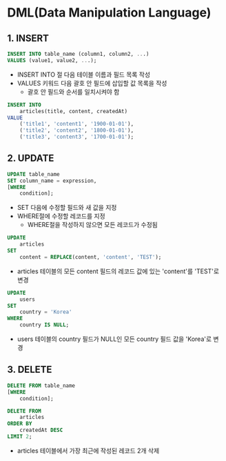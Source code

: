 # DML(Data Manipulation Language)

## 1. INSERT
```sql
INSERT INTO table_name (column1, column2, ...)
VALUES (value1, value2, ...);
```
- INSERT INTO 절 다음 테이블 이름과 필드 목록 작성
- VALUES 키워드 다음 괄호 안 필드에 삽입할 값 목록을 작성
    - 괄호 안 필드와 순서를 일치시켜야 함
```sql
INSERT INTO
	articles(title, content, createdAt)
VALUE
	('title1', 'content1', '1900-01-01'),
    ('title2', 'content2', '1800-01-01'),
    ('title3', 'content3', '1700-01-01');
```

## 2. UPDATE
```sql
UPDATE table_name
SET column_name = expression,
[WHERE
    condition];
```
- SET 다음에 수정할 필드와 새 값을 지정
- WHERE절에 수정할 레코드를 지정
    - WHERE절을 작성하지 않으면 모든 레코드가 수정됨
```sql
UPDATE
	articles
SET
	content = REPLACE(content, 'content', 'TEST');
```
- articles 테이블의 모든 content 필드의 레코드 값에 있는 'content'를 'TEST'로 변경
```sql
UPDATE 
	users
SET 
	country = 'Korea'
WHERE
	country IS NULL;
```
- users 테이블의 country 필드가 NULL인 모든 country 필드 값을 'Korea'로 변경

## 3. DELETE
```sql
DELETE FROM table_name
[WHERE
    condition];
```
```sql
DELETE FROM 
    articles
ORDER BY
    createdAt DESC
LIMIT 2;
```
- articles 테이블에서 가장 최근에 작성된 레코드 2개 삭제
